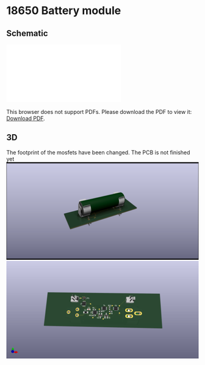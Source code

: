 # 18650 Battery module


## Schematic

<!-- https://stackoverflow.com/questions/39777166/display-pdf-image-in-markdown -->
<object data="./fabrication/pdf/ModuleBattery18650.pdf" type="application/pdf" width="700px" height="700px">
    <embed src="./fabrication/pdf/ModuleBattery18650.pdf">
        <p>This browser does not support PDFs. Please download the PDF to view it: <a href="./fabrication/pdf/ModuleBattery18650.pdf">Download PDF</a>.</p>
    </embed>
</object>


## 3D
The footprint of the mosfets have been changed. The PCB is not finished yet
![3D view](/fabrication/outputs/ModuleBattery18650.png)
![3D view](/fabrication/outputs/ModuleBattery18650_top.png)
